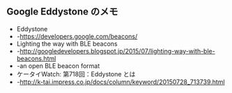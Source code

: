 ## Google Eddystone のメモ

* Eddystone
* -https://developers.google.com/beacons/
* Lighting the way with BLE beacons
* -http://googledevelopers.blogspot.jp/2015/07/lighting-way-with-ble-beacons.html
* -an open BLE beacon format
* ケータイWatch: 第718回：Eddystone とは
* -http://k-tai.impress.co.jp/docs/column/keyword/20150728_713739.html

